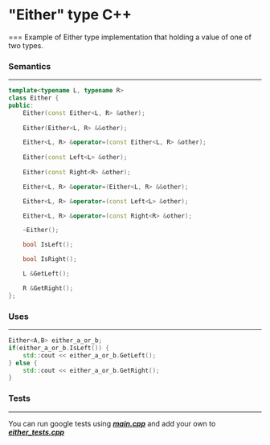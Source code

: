 # "Either" type C++
===
Example of Either type implementation that holding a value of one of two types.
### Semantics
---------
```c++
template<typename L, typename R>
class Either {
public:
    Either(const Either<L, R> &other);
    
    Either(Either<L, R> &&other);

    Either<L, R> &operator=(const Either<L, R> &other);
    
    Either(const Left<L> &other);
    
    Either(const Right<R> &other);

    Either<L, R> &operator=(Either<L, R> &&other);

    Either<L, R> &operator=(const Left<L> &other);

    Either<L, R> &operator=(const Right<R> &other);

    ~Either();

    bool IsLeft();

    bool IsRight();

    L &GetLeft();

    R &GetRight();
};
```

### Uses
---
```c++
Either<A,B> either_a_or_b;
if(either_a_or_b.IsLeft()) {
    std::cout << either_a_or_b.GetLeft();
} else {
    std::cout << either_a_or_b.GetRight();
}
```

### Tests
---
You can run google tests using [___main.cpp___](https://gitlab.com/sashasashasasha151/Either/blob/master/source/main.cpp) and add your own to [___either_tests.cpp___](https://gitlab.com/sashasashasasha151/Either/blob/master/tests/either_tests.cpp)